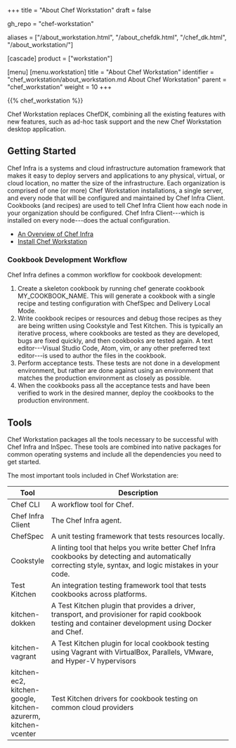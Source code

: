 +++
title = "About Chef Workstation"
draft = false

gh_repo = "chef-workstation"

aliases = ["/about_workstation.html", "/about_chefdk.html", "/chef_dk.html", "/about_workstation/"]

[cascade]
  product = ["workstation"]

[menu]
  [menu.workstation]
    title = "About Chef Workstation"
    identifier = "chef_workstation/about_workstation.md About Chef Workstation"
    parent = "chef_workstation"
    weight = 10
+++

{{% chef_workstation %}}

Chef Workstation replaces ChefDK, combining all the existing features
with new features, such as ad-hoc task support and the new Chef
Workstation desktop application.

## Getting Started

Chef Infra is a systems and cloud infrastructure automation framework
that makes it easy to deploy servers and applications to any physical,
virtual, or cloud location, no matter the size of the infrastructure.
Each organization is comprised of one (or more) Chef Workstation
installations, a single server, and every node that will be configured
and maintained by Chef Infra Client. Cookbooks (and recipes) are used to
tell Chef Infra Client how each node in your organization should be
configured. Chef Infra Client---which is installed on every node---does
the actual configuration.

- [An Overview of Chef Infra](/chef_overview/)
- [Install Chef Workstation](/workstation/install_workstation/)

### Cookbook Development Workflow

Chef Infra defines a common workflow for cookbook development:

1. Create a skeleton cookbook by running <span class="title-ref">chef generate cookbook MY_COOKBOOK_NAME</span>. This will generate a cookbook with a single recipe and testing configuration with ChefSpec and Delivery Local Mode.
2. Write cookbook recipes or resources and debug those recipes as they are being written using Cookstyle and Test Kitchen. This is typically an iterative process, where cookbooks are tested as they are developed, bugs are fixed quickly, and then cookbooks are tested again. A text editor---Visual Studio Code, Atom, vim, or any other preferred text editor---is used to author the files in the cookbook.
3. Perform acceptance tests. These tests are not done in a development environment, but rather are done against using an environment that matches the production environment as closely as possible.
4. When the cookbooks pass all the acceptance tests and have been verified to work in the desired manner, deploy the cookbooks to the production environment.

## Tools

Chef Workstation packages all the tools necessary to be successful with
Chef Infra and InSpec. These tools are combined into native packages for
common operating systems and include all the dependencies you need to
get started.

The most important tools included in Chef Workstation are:

<table>
<colgroup>
<col style="width: 12%" />
<col style="width: 87%" />
</colgroup>
<thead>
<tr class="header">
<th>Tool</th>
<th>Description</th>
</tr>
</thead>
<tbody>
<tr class="odd">
<td>Chef CLI</td>
<td>A workflow tool for Chef.</td>
</tr>
<tr class="even">
<td>Chef Infra Client</td>
<td>The Chef Infra agent.</td>
</tr>
<tr class="odd">
<td>ChefSpec</td>
<td>A unit testing framework that tests resources locally.</td>
</tr>
<tr class="even">
<td>Cookstyle</td>
<td>A linting tool that helps you write better Chef Infra cookbooks by detecting and automatically correcting style, syntax, and logic mistakes in your code.</td>
</tr>
<tr class="odd">
<td>Test Kitchen</td>
<td>An integration testing framework tool that tests cookbooks across platforms.</td>
</tr>
<tr class="even">
<td>kitchen-dokken</td>
<td>A Test Kitchen plugin that provides a driver, transport, and provisioner for rapid cookbook testing and container development using Docker and Chef.</td>
</tr>
<tr class="odd">
<td>kitchen-vagrant</td>
<td>A Test Kitchen plugin for local cookbook testing using Vagrant with VirtualBox, Parallels, VMware, and Hyper-V hypervisors</td>
</tr>
<tr class="even">
<td>kitchen-ec2, kitchen-google, kitchen-azurerm, kitchen-vcenter</td>
<td>Test Kitchen drivers for cookbook testing on common cloud providers</td>
</tr>
</tbody>
</table>
